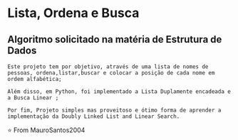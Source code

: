 # Lista, Ordena e Busca

## Algoritmo solicitado na matéria de Estrutura de Dados

    Este projeto tem por objetivo, através de uma lista de nomes de pessoas, ordena,listar,buscar e colocar a posição de cada nome em ordem alfabética;
    
    Além disso, em Python, foi implementado a Lista Duplamente encadeada e a Busca Linear ;
    
    Por fim, Projeto simples mas proveitoso e ótimo forma de aprender a implementação da Doubly Linked List and Linear Search.

⭐️ From MauroSantos2004
